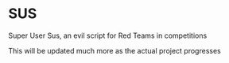 # SUS
Super User Sus, an evil script for Red Teams in competitions

This will be updated much more as the actual project progresses
